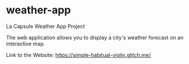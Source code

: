 # weather-app
La Capsule Weather App Project

The web application allows you to display a city's weather forecast on an interactive map.

Link to the Website: https://simple-habitual-violin.glitch.me/
